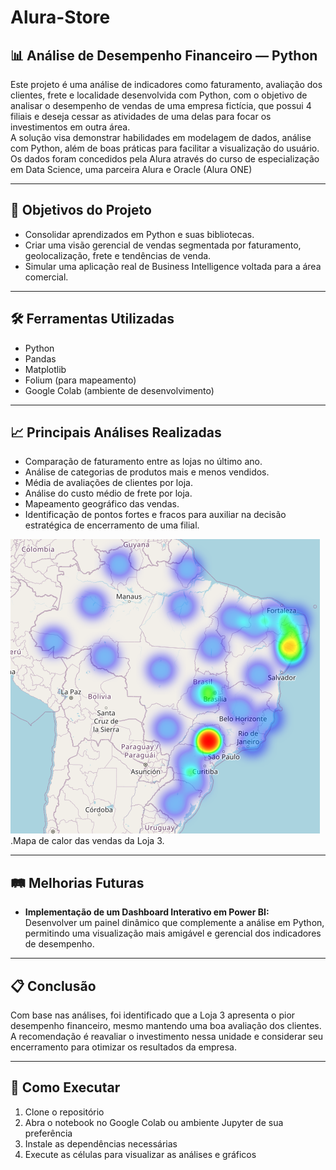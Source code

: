 # Alura-Store

## 📊 Análise de Desempenho Financeiro — Python

Este projeto é uma análise de indicadores como faturamento, avaliação dos clientes, frete e localidade desenvolvida com Python, com o objetivo de analisar o desempenho de vendas de uma empresa fictícia, que possui 4 filiais e deseja cessar as atividades de uma delas para focar os investimentos em outra área.  
A solução visa demonstrar habilidades em modelagem de dados, análise com Python, além de boas práticas para facilitar a visualização do usuário.
Os dados foram concedidos pela Alura através do curso de especialização em Data Science, uma parceira Alura e Oracle (Alura ONE)

---

## 🎯 Objetivos do Projeto

- Consolidar aprendizados em Python e suas bibliotecas.
- Criar uma visão gerencial de vendas segmentada por faturamento, geolocalização, frete e tendências de venda.
- Simular uma aplicação real de Business Intelligence voltada para a área comercial.

---

## 🛠️ Ferramentas Utilizadas

- Python
- Pandas
- Matplotlib
- Folium (para mapeamento)
- Google Colab (ambiente de desenvolvimento)

---

## 📈 Principais Análises Realizadas

- Comparação de faturamento entre as lojas no último ano.
- Análise de categorias de produtos mais e menos vendidos.
- Média de avaliações de clientes por loja.
- Análise do custo médio de frete por loja.
- Mapeamento geográfico das vendas.
- Identificação de pontos fortes e fracos para auxiliar na decisão estratégica de encerramento de uma filial.

![Mapa de Calor vendas da Loja 3](HeatMap.PNG)
  .Mapa de calor das vendas da Loja 3.




---

## 🛤️ Melhorias Futuras

- **Implementação de um Dashboard Interativo em Power BI:**  
  Desenvolver um painel dinâmico que complemente a análise em Python, permitindo uma visualização mais amigável e gerencial dos indicadores de desempenho.

---

## 📋 Conclusão

Com base nas análises, foi identificado que a Loja 3 apresenta o pior desempenho financeiro, mesmo mantendo uma boa avaliação dos clientes. A recomendação é reavaliar o investimento nessa unidade e considerar seu encerramento para otimizar os resultados da empresa.

---

## 🚀 Como Executar

1. Clone o repositório
2. Abra o notebook no Google Colab ou ambiente Jupyter de sua preferência
3. Instale as dependências necessárias
4. Execute as células para visualizar as análises e gráficos
